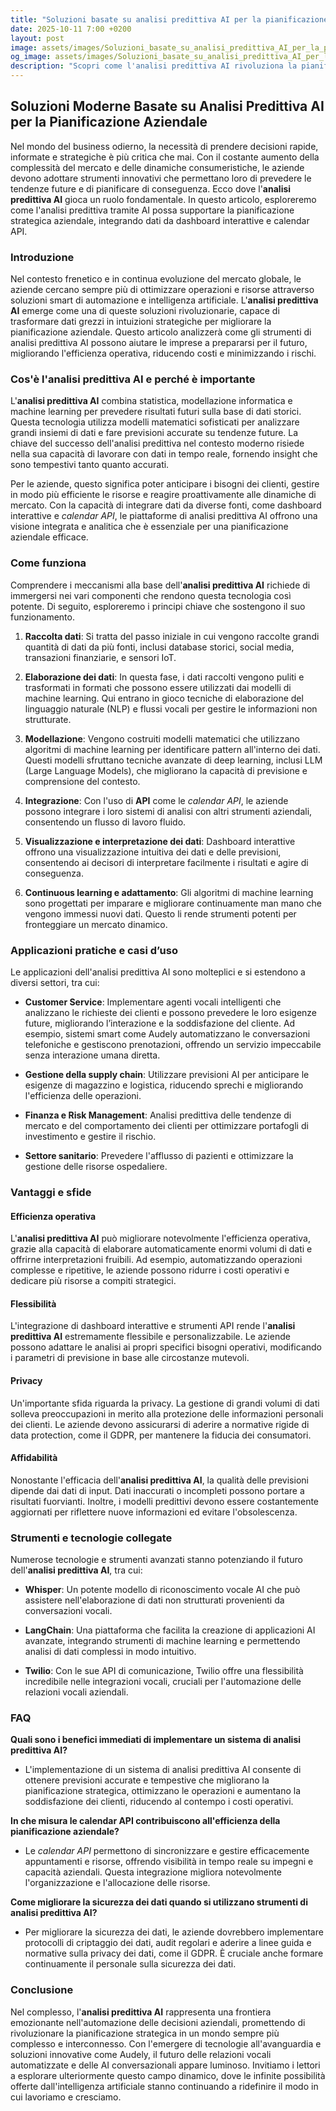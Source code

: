 ```yaml
---
title: "Soluzioni basate su analisi predittiva AI per la pianificazione aziendale"
date: 2025-10-11 7:00 +0200
layout: post
image: assets/images/Soluzioni_basate_su_analisi_predittiva_AI_per_la_pianificazione_aziendale.jpg
og_image: assets/images/Soluzioni_basate_su_analisi_predittiva_AI_per_la_pianificazione_aziendale.jpg
description: "Scopri come l'analisi predittiva AI rivoluziona la pianificazione aziendale, integrando dati da dashboard interattive per decisioni più intelligenti."
---
```


## Soluzioni Moderne Basate su Analisi Predittiva AI per la Pianificazione Aziendale

Nel mondo del business odierno, la necessità di prendere decisioni rapide, informate e strategiche è più critica che mai. Con il costante aumento della complessità del mercato e delle dinamiche consumeristiche, le aziende devono adottare strumenti innovativi che permettano loro di prevedere le tendenze future e di pianificare di conseguenza. Ecco dove l'**analisi predittiva AI** gioca un ruolo fondamentale. In questo articolo, esploreremo come l'analisi predittiva tramite AI possa supportare la pianificazione strategica aziendale, integrando dati da dashboard interattive e calendar API.

### Introduzione

Nel contesto frenetico e in continua evoluzione del mercato globale, le aziende cercano sempre più di ottimizzare operazioni e risorse attraverso soluzioni smart di automazione e intelligenza artificiale. L'**analisi predittiva AI** emerge come una di queste soluzioni rivoluzionarie, capace di trasformare dati grezzi in intuizioni strategiche per migliorare la pianificazione aziendale. Questo articolo analizzerà come gli strumenti di analisi predittiva AI possono aiutare le imprese a prepararsi per il futuro, migliorando l'efficienza operativa, riducendo costi e minimizzando i rischi.

### Cos'è l'analisi predittiva AI e perché è importante

L'**analisi predittiva AI** combina statistica, modellazione informatica e machine learning per prevedere risultati futuri sulla base di dati storici. Questa tecnologia utilizza modelli matematici sofisticati per analizzare grandi insiemi di dati e fare previsioni accurate su tendenze future. La chiave del successo dell'analisi predittiva nel contesto moderno risiede nella sua capacità di lavorare con dati in tempo reale, fornendo insight che sono tempestivi tanto quanto accurati.

Per le aziende, questo significa poter anticipare i bisogni dei clienti, gestire in modo più efficiente le risorse e reagire proattivamente alle dinamiche di mercato. Con la capacità di integrare dati da diverse fonti, come dashboard interattive e *calendar API*, le piattaforme di analisi predittiva AI offrono una visione integrata e analitica che è essenziale per una pianificazione aziendale efficace.

### Come funziona

Comprendere i meccanismi alla base dell'**analisi predittiva AI** richiede di immergersi nei vari componenti che rendono questa tecnologia così potente. Di seguito, esploreremo i principi chiave che sostengono il suo funzionamento.

1. **Raccolta dati**: Si tratta del passo iniziale in cui vengono raccolte grandi quantità di dati da più fonti, inclusi database storici, social media, transazioni finanziarie, e sensori IoT.

2. **Elaborazione dei dati**: In questa fase, i dati raccolti vengono puliti e trasformati in formati che possono essere utilizzati dai modelli di machine learning. Qui entrano in gioco tecniche di elaborazione del linguaggio naturale (NLP) e flussi vocali per gestire le informazioni non strutturate.

3. **Modellazione**: Vengono costruiti modelli matematici che utilizzano algoritmi di machine learning per identificare pattern all'interno dei dati. Questi modelli sfruttano tecniche avanzate di deep learning, inclusi LLM (Large Language Models), che migliorano la capacità di previsione e comprensione del contesto.

4. **Integrazione**: Con l'uso di **API** come le *calendar API*, le aziende possono integrare i loro sistemi di analisi con altri strumenti aziendali, consentendo un flusso di lavoro fluido.

5. **Visualizzazione e interpretazione dei dati**: Dashboard interattive offrono una visualizzazione intuitiva dei dati e delle previsioni, consentendo ai decisori di interpretare facilmente i risultati e agire di conseguenza.

6. **Continuous learning e adattamento**: Gli algoritmi di machine learning sono progettati per imparare e migliorare continuamente man mano che vengono immessi nuovi dati. Questo li rende strumenti potenti per fronteggiare un mercato dinamico.

### Applicazioni pratiche e casi d’uso

Le applicazioni dell'analisi predittiva AI sono molteplici e si estendono a diversi settori, tra cui:

- **Customer Service**: Implementare agenti vocali intelligenti che analizzano le richieste dei clienti e possono prevedere le loro esigenze future, migliorando l’interazione e la soddisfazione del cliente. Ad esempio, sistemi smart come Audely automatizzano le conversazioni telefoniche e gestiscono prenotazioni, offrendo un servizio impeccabile senza interazione umana diretta.

- **Gestione della supply chain**: Utilizzare previsioni AI per anticipare le esigenze di magazzino e logistica, riducendo sprechi e migliorando l'efficienza delle operazioni.

- **Finanza e Risk Management**: Analisi predittiva delle tendenze di mercato e del comportamento dei clienti per ottimizzare portafogli di investimento e gestire il rischio.

- **Settore sanitario**: Prevedere l'afflusso di pazienti e ottimizzare la gestione delle risorse ospedaliere.

### Vantaggi e sfide

#### Efficienza operativa

L'**analisi predittiva AI** può migliorare notevolmente l'efficienza operativa, grazie alla capacità di elaborare automaticamente enormi volumi di dati e offrirne interpretazioni fruibili. Ad esempio, automatizzando operazioni complesse e ripetitive, le aziende possono ridurre i costi operativi e dedicare più risorse a compiti strategici.

#### Flessibilità

L'integrazione di dashboard interattive e strumenti API rende l'**analisi predittiva AI** estremamente flessibile e personalizzabile. Le aziende possono adattare le analisi ai propri specifici bisogni operativi, modificando i parametri di previsione in base alle circostanze mutevoli.

#### Privacy

Un'importante sfida riguarda la privacy. La gestione di grandi volumi di dati solleva preoccupazioni in merito alla protezione delle informazioni personali dei clienti. Le aziende devono assicurarsi di aderire a normative rigide di data protection, come il GDPR, per mantenere la fiducia dei consumatori.

#### Affidabilità

Nonostante l'efficacia dell'**analisi predittiva AI**, la qualità delle previsioni dipende dai dati di input. Dati inaccurati o incompleti possono portare a risultati fuorvianti. Inoltre, i modelli predittivi devono essere costantemente aggiornati per riflettere nuove informazioni ed evitare l'obsolescenza.

### Strumenti e tecnologie collegate

Numerose tecnologie e strumenti avanzati stanno potenziando il futuro dell'**analisi predittiva AI**, tra cui:

- **Whisper**: Un potente modello di riconoscimento vocale AI che può assistere nell'elaborazione di dati non strutturati provenienti da conversazioni vocali.

- **LangChain**: Una piattaforma che facilita la creazione di applicazioni AI avanzate, integrando strumenti di machine learning e permettendo analisi di dati complessi in modo intuitivo.

- **Twilio**: Con le sue API di comunicazione, Twilio offre una flessibilità incredibile nelle integrazioni vocali, cruciali per l'automazione delle relazioni vocali aziendali.

### FAQ

**Quali sono i benefici immediati di implementare un sistema di analisi predittiva AI?**

- L'implementazione di un sistema di analisi predittiva AI consente di ottenere previsioni accurate e tempestive che migliorano la pianificazione strategica, ottimizzano le operazioni e aumentano la soddisfazione dei clienti, riducendo al contempo i costi operativi.

**In che misura le calendar API contribuiscono all'efficienza della pianificazione aziendale?**

- Le *calendar API* permettono di sincronizzare e gestire efficacemente appuntamenti e risorse, offrendo visibilità in tempo reale su impegni e capacità aziendali. Questa integrazione migliora notevolmente l'organizzazione e l'allocazione delle risorse.

**Come migliorare la sicurezza dei dati quando si utilizzano strumenti di analisi predittiva AI?**

- Per migliorare la sicurezza dei dati, le aziende dovrebbero implementare protocolli di criptaggio dei dati, audit regolari e aderire a linee guida e normative sulla privacy dei dati, come il GDPR. È cruciale anche formare continuamente il personale sulla sicurezza dei dati.

### Conclusione

Nel complesso, l'**analisi predittiva AI** rappresenta una frontiera emozionante nell'automazione delle decisioni aziendali, promettendo di rivoluzionare la pianificazione strategica in un mondo sempre più complesso e interconnesso. Con l'emergere di tecnologie all'avanguardia e soluzioni innovative come Audely, il futuro delle relazioni vocali automatizzate e delle AI conversazionali appare luminoso. Invitiamo i lettori a esplorare ulteriormente questo campo dinamico, dove le infinite possibilità offerte dall'intelligenza artificiale stanno continuando a ridefinire il modo in cui lavoriamo e cresciamo.